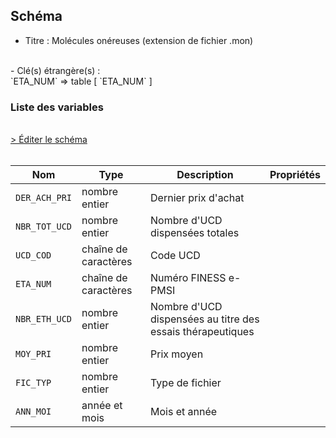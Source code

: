 ## Schéma

- Titre : Molécules onéreuses (extension de fichier .mon)
<br />
- Clé(s) étrangère(s) : <br />
`ETA_NUM` => table <PreviewPage text="T_MCOaaE" link="/tables/T_MCOaaE" /> [ `ETA_NUM` ]<br />

### Liste des variables
<br />
<div>
    <a href="https://gitlab.com/healthdatahub/schema-snds/edit/master/schemas/PMSI/PMSI%20MCO/T_SUPaaMON.json"  
    arget="_blank" rel="noopener noreferrer">> Éditer le schéma</a>
    <OutboundLink />
</div>
<br />

Nom|Type|Description|Propriétés
-|-|-|-
`DER_ACH_PRI`|nombre entier|Dernier prix d&#x27;achat||
`NBR_TOT_UCD`|nombre entier|Nombre d&#x27;UCD dispensées totales||
`UCD_COD`|chaîne de caractères|Code UCD||
`ETA_NUM`|chaîne de caractères|Numéro FINESS e-PMSI||
`NBR_ETH_UCD`|nombre entier|Nombre d&#x27;UCD dispensées au titre des essais thérapeutiques||
`MOY_PRI`|nombre entier|Prix moyen||
`FIC_TYP`|nombre entier|Type de fichier||
`ANN_MOI`|année et mois|Mois et année||

